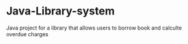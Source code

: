 # Java-Library-system
Java project for a library that allows users to borrow book and calculte overdue charges 
